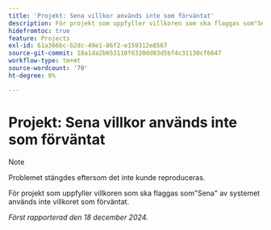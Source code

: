 ```yaml
---
title: 'Projekt: Sena villkor används inte som förväntat'
description: För projekt som uppfyller villkoren som ska flaggas som"Sena" av systemet används inte villkoret som förväntat.
hidefromtoc: true
feature: Projects
exl-id: 61a366bc-b2dc-49e1-86f2-e159312e8567
source-git-commit: 18a1da2b653110f6320dd83d5bf4c31130cf6647
workflow-type: tm+mt
source-wordcount: '70'
ht-degree: 0%

---
```


# Projekt: Sena villkor används inte som förväntat

>[!NOTE]
>
>Problemet stängdes eftersom det inte kunde reproduceras.

För projekt som uppfyller villkoren som ska flaggas som&quot;Sena&quot; av systemet används inte villkoret som förväntat.

_Först rapporterad den 18 december 2024._
